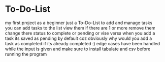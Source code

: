 # To-Do-List
my first project as a beginner just a To-Do-List to add and manage tasks
you can add tasks to the list view them if there are 1 or more
remove them change there status to complete or pending or vise versa 
when you add a task its saved as pending by default coz obviously why would you add 
a task as completed if its already completed :)
edge cases have been handled while the input is given and
make sure to install tabulate and csv before running the program
